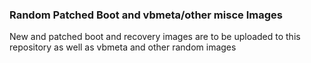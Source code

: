### Random Patched Boot and vbmeta/other misce Images
New and patched boot and recovery images are to be uploaded to this repository as well as vbmeta and other random images
